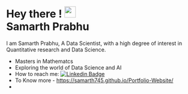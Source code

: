 
<h1>
  Hey there !
  <img src="https://media.giphy.com/media/hvRJCLFzcasrR4ia7z/giphy.gif", width="30" height="30"/> <br>
   Samarth Prabhu
</h1>

I am Samarth Prabhu, A Data Scientist, with a high degree of interest in Quantitative research and Data Science. 
- Masters in Mathematcs
- Exploring the world of Data Science and AI
- How to reach me: [![Linkedin Badge](https://img.shields.io/badge/-Samarth-blue?style=flat&logo=Linkedin&logoColor=white)](http://www.linkedin.com/in/samarth-prabhu)
- To Know more - <a target="_blank">https://samarth745.github.io/Portfolio-Website/</a>
- 


